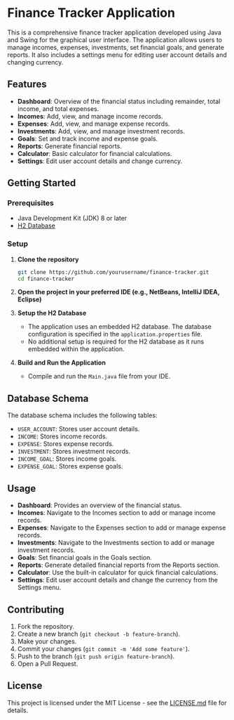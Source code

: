 # Finance Tracker Application

This is a comprehensive finance tracker application developed using Java and Swing for the graphical user interface. The application allows users to manage incomes, expenses, investments, set financial goals, and generate reports. It also includes a settings menu for editing user account details and changing currency.

## Features

- **Dashboard**: Overview of the financial status including remainder, total income, and total expenses.
- **Incomes**: Add, view, and manage income records.
- **Expenses**: Add, view, and manage expense records.
- **Investments**: Add, view, and manage investment records.
- **Goals**: Set and track income and expense goals.
- **Reports**: Generate financial reports.
- **Calculator**: Basic calculator for financial calculations.
- **Settings**: Edit user account details and change currency.

## Getting Started

### Prerequisites

- Java Development Kit (JDK) 8 or later
- [H2 Database](https://www.h2database.com/html/main.html)

### Setup

1. **Clone the repository**
    ```sh
    git clone https://github.com/yourusername/finance-tracker.git
    cd finance-tracker
    ```

2. **Open the project in your preferred IDE (e.g., NetBeans, IntelliJ IDEA, Eclipse)**

3. **Setup the H2 Database**
    - The application uses an embedded H2 database. The database configuration is specified in the `application.properties` file.
    - No additional setup is required for the H2 database as it runs embedded within the application.

4. **Build and Run the Application**
    - Compile and run the `Main.java` file from your IDE.

## Database Schema

The database schema includes the following tables:

- `USER_ACCOUNT`: Stores user account details.
- `INCOME`: Stores income records.
- `EXPENSE`: Stores expense records.
- `INVESTMENT`: Stores investment records.
- `INCOME_GOAL`: Stores income goals.
- `EXPENSE_GOAL`: Stores expense goals.

## Usage

- **Dashboard**: Provides an overview of the financial status.
- **Incomes**: Navigate to the Incomes section to add or manage income records.
- **Expenses**: Navigate to the Expenses section to add or manage expense records.
- **Investments**: Navigate to the Investments section to add or manage investment records.
- **Goals**: Set financial goals in the Goals section.
- **Reports**: Generate detailed financial reports from the Reports section.
- **Calculator**: Use the built-in calculator for quick financial calculations.
- **Settings**: Edit user account details and change the currency from the Settings menu.

## Contributing

1. Fork the repository.
2. Create a new branch (`git checkout -b feature-branch`).
3. Make your changes.
4. Commit your changes (`git commit -m 'Add some feature'`).
5. Push to the branch (`git push origin feature-branch`).
6. Open a Pull Request.

## License

This project is licensed under the MIT License - see the [LICENSE.md](LICENSE.md) file for details.


